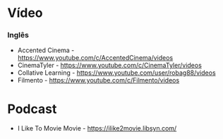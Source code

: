 # Vídeo
### Inglês
- Accented Cinema - https://www.youtube.com/c/AccentedCinema/videos
- CinemaTyler - https://www.youtube.com/c/CinemaTyler/videos
- Collative Learning - https://www.youtube.com/user/robag88/videos
- Filmento - https://www.youtube.com/c/Filmento/videos 

# Podcast
- I Like To Movie Movie - https://ilike2movie.libsyn.com/
